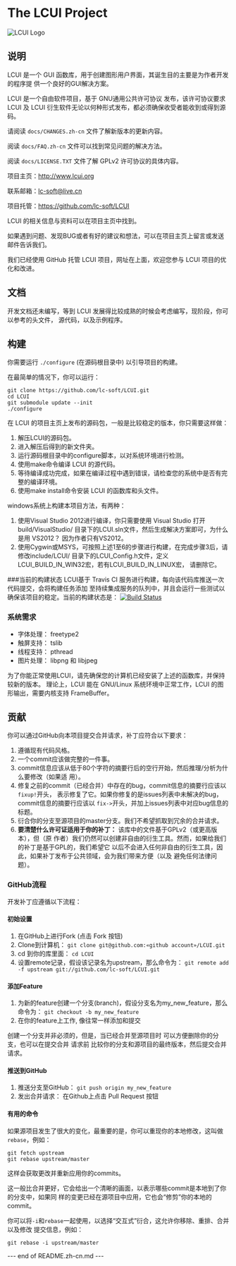 # The LCUI Project

![LCUI Logo](https://raw.github.com/lc-soft/LCUI-HomePage/gh-pages/files/images/lcui-project-logo.png)

## 说明

LCUI 是一个 GUI 函数库，用于创建图形用户界面，其诞生目的主要是为作者开发的程序提
供一个良好的GUI解决方案。

LCUI 是一个自由软件项目，基于 GNU通用公共许可协议 发布，该许可协议要求 LCUI 及 LCUI 衍生软件无论以何种形式发布，都必须确保收受者能收到或得到源码。

请阅读 `docs/CHANGES.zh-cn` 文件了解新版本的更新内容。

阅读 `docs/FAQ.zh-cn` 文件可以找到常见问题的解决方法。

阅读 `docs/LICENSE.TXT`  文件了解 GPLv2 许可协议的具体内容。

项目主页：http://www.lcui.org

联系邮箱：lc-soft@live.cn

项目托管：https://github.com/lc-soft/LCUI

LCUI 的相关信息与资料可以在项目主页中找到。

如果遇到问题、发现BUG或者有好的建议和想法，可以在项目主页上留言或发送邮件告诉我们。

我们已经使用 GitHub 托管 LCUI 项目，网址在上面，欢迎您参与 LCUI 项目的优化和改进。


## 文档

开发文档还未编写，等到 LCUI 发展得比较成熟的时候会考虑编写，现阶段，你可以参考的头文件，
源代码，以及示例程序。

## 构建

你需要运行 `./configure` (在源码根目录中) 以引导项目的构建。

在最简单的情况下，你可以运行：

	git clone https://github.com/lc-soft/LCUI.git
	cd LCUI
	git submodule update --init
	./configure

在 LCUI 的项目主页上发布的源码包，一般是比较稳定的版本，你只需要这样做：

1. 解压LCUI的源码包。
2. 进入解压后得到的新文件夹。
3. 运行源码根目录中的configure脚本，以对系统环境进行检测。
4. 使用make命令编译 LCUI 的源代码。
5. 等待编译成功完成，如果在编译过程中遇到错误，请检查您的系统中是否有完整的编译环境。
6. 使用make install命令安装 LCUI 的函数库和头文件。

windows系统上构建本项目方法，有两种：

1. 使用Visual Studio 2012进行编译，你只需要使用 Visual Studio 打开build/VisualStudio/
目录下的LCUI.sln文件，然后生成解决方案即可，为什么是用 VS2012？ 因为作者只有VS2012。
2. 使用Cygwin或MSYS，可按照上述1至6的步骤进行构建，在完成步骤3后，请修改include/LCUI/
目录下的LCUI_Config.h文件，定义LCUI_BUILD_IN_WIN32宏，若有LCUI_BUILD_IN_LINUX宏，
请删除它。

###当前的构建状态
LCUI基于 Travis CI 服务进行构建，每向该代码库推送一次代码提交，会将构建任务添加
至持续集成服务的队列中，并且会运行一些测试以确保该项目的稳定。当前的构建状态是：
[![Build Status](https://travis-ci.org/lc-soft/LCUI.png?branch=master)](https://travis-ci.org/lc-soft/LCUI)

### 系统需求

* 字体处理： freetype2
* 触屏支持： tslib
* 线程支持： pthread
* 图片处理： libpng 和 libjpeg

为了你能正常使用LCUI，请先确保您的计算机已经安装了上述的函数库，并保持较新的版本。
理论上，LCUI 能在 GNU/Linux 系统环境中正常工作，LCUI 的图形输出，需要内核支持 FrameBuffer。

## 贡献

你可以通过GitHub向本项目提交合并请求，补丁应符合以下要求：

1. 遵循现有代码风格。
2. 一个commit应该做完整的一件事。
3. commit信息应该从低于80个字符的摘要行后的空行开始，然后推理/分析为什么要修改（如果适
   用）。
4. 修复之前的commit（已经合并）中存在的bug，commit信息的摘要行应该以`fixup!`开头，
   表示修复了它。如果你修复的是issues列表中未解决的bug，commit信息的摘要行应该以
   `fix->`开头，并加上issues列表中对应bug信息的标题。
5. 衍合你的分支至源项目的master分支。我们不希望抓取到冗余的合并请求。
6. **要清楚什么许可证适用于你的补丁：** 该库中的文件基于GPLv2（或更高版本），但（原
   作者）我们仍然可以创建非自由的衍生工具。然而，如果给我们的补丁是基于GPL的，我们希望它
   以后不会进入任何非自由的衍生工具，因此，如果补丁发布于公共领域，会为我们带来方便（以及
   避免任何法律问题）。


### GitHub流程

开发补丁应遵循以下流程：

#### 初始设置

1. 在GitHub上进行Fork (点击 Fork 按钮)
2. Clone到计算机： `git clone git@github.com:«github account»/LCUI.git`
3. cd 到你的库里面： `cd LCUI`
4. 设置remote记录，假设该记录名为upstream，那么命令为： `git remote add -f upstream git://github.com/lc-soft/LCUI.git`

#### 添加Feature

1. 为新的feature创建一个分支(branch)，假设分支名为my_new_feature，那么命令为：
 `git checkout -b my_new_feature`
2. 在你的feature上工作, 像往常一样添加和提交

创建一个分支并非必须的，但是，当已经合并至源项目时 可以方便删除你的分支，也可以在提交合并
请求前 比较你的分支和源项目的最终版本，然后提交合并请求。

#### 推送到GitHub

1. 推送分支至GitHub： `git push origin my_new_feature`
2. 发出合并请求： 在Github上点击 Pull Request 按钮

#### 有用的命令

如果源项目发生了很大的变化，最重要的是，你可以重现你的本地修改，这叫做`rebase`，例如：

	git fetch upstream
	git rebase upstream/master

这样会获取更改并重新应用你的commits。

这一般比合并更好，它会给出一个清晰的画面，以表示哪些commit是本地到了你的分支中，如果同
样的变更已经在源项目中应用，它也会“修剪”你的本地的commit。

你可以将`-i`和`rebase`一起使用，以选择“交互式”衍合，这允许你移除、重排、合并以及修改
提交信息，例如：

	git rebase -i upstream/master


--- end of README.zh-cn.md ---
